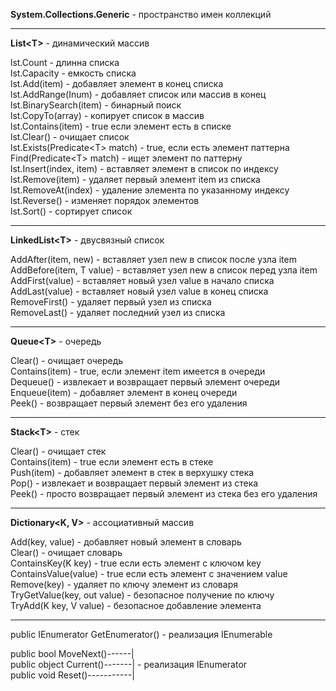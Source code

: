 **System.Collections.Generic** - пространство имен коллекций

---

**List<Т>** - динамический массив

lst.Count - длинна списка  
lst.Capacity - емкость списка  
lst.Add(item) - добавляет элемент в конец списка  
lst.AddRange(Inum) - добавляет список или массив в конец  
lst.BinarySearch(item) - бинарный поиск  
lst.CopyTo(array) - копирует список в массив  
lst.Contains(item) - true если элемент есть в списке  
lst.Clear() - очищает список  
lst.Exists(Predicate\<T> match) - true, если есть элемент паттерна  
Find(Predicate\<T> match) - ищет элемент по паттерну  
lst.Insert(index, item) - вставляет элемент в список по индексу  
lst.Remove(item) - удаляет первый элемент item из списка  
lst.RemoveAt(index) - удаление элемента по указанному индексу 
lst.Reverse() - изменяет порядок элементов  
lst.Sort() - сортирует список

---

**LinkedList\<T>** - двусвязный список

AddAfter(item, new) - вставляет узел new в список после узла item  
AddBefore(item, T value) - вставляет узел new в список перед узла item  
AddFirst(value) - вставляет новый узел value в начало списка  
AddLast(value) - вставляет новый узел value в конец списка  
RemoveFirst() - удаляет первый узел из списка  
RemoveLast() - удаляет последний узел из списка

---

**Queue\<T>** - очередь

Clear() - очищает очередь  
Contains(item) - true, если элемент item имеется в очереди  
Dequeue() - извлекает и возвращает первый элемент очереди  
Enqueue(item) - добавляет элемент в конец очереди  
Peek() - возвращает первый элемент без его удаления

---

**Stack\<T>** - стек

Clear() - очищает стек  
Contains(item) - true если элемент есть в стеке  
Push(item) - добавляет элемент в стек в верхушку стека  
Pop() - извлекает и возвращает первый элемент из стека  
Peek() - просто возвращает первый элемент из стека без его удаления

---

**Dictionary<K, V>** - ассоциативный массив

Add(key, value) - добавляет новый элемент в словарь  
Clear() - очищает словарь  
ContainsKey(K key) - true если есть элемент с ключом key  
ContainsValue(value) - true если есть элемент с значением value  
Remove(key) - удаляет по ключу элемент из словаря  
TryGetValue(key, out value) - безопасное получение по ключу  
TryAdd(K key, V value) - безопасное добавление элемента

---

public IEnumerator GetEnumerator() - реализация IEnumerable

public bool MoveNext()------|  
public object Current()-------| - реализация IEnumerator  
public void Reset()-----------|